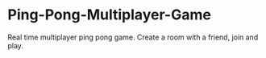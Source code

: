 # Ping-Pong-Multiplayer-Game
Real time multiplayer ping pong game. Create a room with a friend, join and play.
